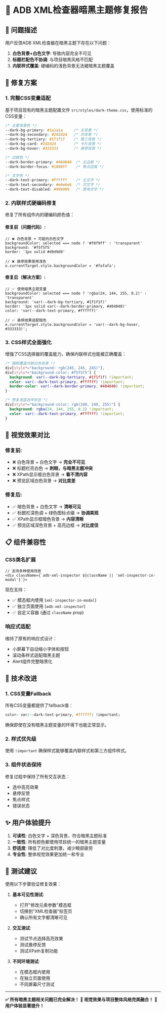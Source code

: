 # 🌙 ADB XML检查器暗黑主题修复报告

## 🎯 问题描述
用户反馈ADB XML检查器在暗黑主题下存在以下问题：
1. **白色背景+白色文字**: 导致内容完全不可见
2. **标题栏配色不协调**: 与项目暗黑风格不匹配
3. **内联样式覆盖**: 硬编码的浅色背景无法被暗黑主题覆盖

## 🔧 修复方案

### 1. 完整CSS变量适配
基于项目现有的暗黑主题配置文件 `src/styles/dark-theme.css`，使用标准的CSS变量：

```css
/* 主要背景色 */
--dark-bg-primary: #1a1a1a     /* 主背景 */
--dark-bg-secondary: #2d2d2d   /* 次背景 */
--dark-bg-tertiary: #1f1f1f    /* 第三背景 */
--dark-bg-card: #2d2d2d        /* 卡片背景 */
--dark-bg-hover: #333333       /* 悬停背景 */

/* 边框色 */
--dark-border-primary: #404040  /* 主边框 */
--dark-border-focus: #1890ff    /* 焦点边框 */

/* 文字色 */
--dark-text-primary: #ffffff    /* 主文字 */
--dark-text-secondary: #e6e6e6  /* 次文字 */
--dark-text-disabled: #999999   /* 禁用文字 */
```

### 2. 内联样式硬编码修复
修复了所有组件内的硬编码颜色值：

#### 修复前（问题代码）:
```tsx
// ❌ 白色背景 + 可能的白色文字
backgroundColor: selected === node ? '#f0f9ff' : 'transparent'
background: '#f5f5f5'
border: '1px solid #d9d9d9'

// ❌ 悬停效果使用浅色
e.currentTarget.style.backgroundColor = '#fafafa';
```

#### 修复后（解决方案）:
```tsx
// ✅ 使用暗黑主题变量
backgroundColor: selected === node ? 'rgba(24, 144, 255, 0.2)' : 'transparent'
background: 'var(--dark-bg-tertiary, #1f1f1f)'
border: '1px solid var(--dark-border-primary, #404040)'
color: 'var(--dark-text-primary, #ffffff)'

// ✅ 悬停效果适配暗色
e.currentTarget.style.backgroundColor = 'var(--dark-bg-hover, #333333)';
```

### 3. CSS样式全面强化
增强了CSS选择器的覆盖能力，确保内联样式也能被正确覆盖：

```css
/* 强制覆盖内联白色背景 */
div[style*="background: rgb(245, 245, 245)"],
div[style*="background-color: #f5f5f5"] {
  background: var(--dark-bg-tertiary, #1f1f1f) !important;
  color: var(--dark-text-primary, #ffffff) !important;
  border-color: var(--dark-border-primary, #404040) !important;
}

/* 修复浅蓝选中状态 */
div[style*="background-color: rgb(240, 249, 255)"] {
  background: rgba(24, 144, 255, 0.2) !important;
  color: var(--dark-text-primary, #ffffff) !important;
}
```

## 🎨 视觉效果对比

### 修复前:
- ❌ 白色背景 + 白色文字 → **完全不可见**
- ❌ 标题栏亮白色 → **刺眼，与暗黑主题冲突**
- ❌ XPath显示框白色背景 → **看不清内容**
- ❌ 预览区域白色背景 → **对比度差**

### 修复后:
- ✅ 暗色背景 + 白色文字 → **清晰可见**
- ✅ 标题栏深色调 + 绿色图标点缀 → **协调美观**
- ✅ XPath显示框暗色背景 → **内容清晰**
- ✅ 预览区域深色背景 + 高亮边框 → **对比度佳**

## 📋 组件兼容性

### CSS类名扩展
```tsx
// 支持多种使用场景
<div className={`adb-xml-inspector ${className || 'xml-inspector-in-modal'}`}>
```

现在支持：
- ✅ 模态框内使用 (`xml-inspector-in-modal`)
- ✅ 独立页面使用 (`adb-xml-inspector`) 
- ✅ 自定义容器 (通过 `className` prop)

### 响应式适配
维持了原有的响应式设计：
- 小屏幕下自动缩小字体和按钮
- 滚动条样式适配暗黑主题
- Alert组件完整暗黑化

## 🚀 技术改进

### 1. CSS变量Fallback
所有CSS变量都提供了fallback值：
```css
color: var(--dark-text-primary, #ffffff) !important;
```
确保即使在没有暗黑主题变量的环境下也能正常显示。

### 2. 样式优先级
使用 `!important` 确保样式能够覆盖内联样式和第三方组件样式。

### 3. 组件状态保持
修复过程中保持了所有交互状态：
- 选中高亮效果
- 悬停反馈
- 焦点样式
- 错误状态

## ✨ 用户体验提升

1. **可读性**: 白色文字 + 深色背景，符合暗黑主题标准
2. **一致性**: 所有颜色都使用项目统一的暗黑主题变量
3. **舒适度**: 降低了对比度刺激，减少眼部疲劳
4. **专业性**: 整体视觉效果更加统一和专业

## 🎯 测试建议

使用以下步骤验证修复效果：

1. **基本可见性测试**:
   - 打开"修改元素参数"模态框
   - 切换到"XML检查器"标签页
   - 确认所有文字都清晰可见

2. **交互测试**:
   - 测试节点选择高亮效果
   - 测试悬停反馈
   - 测试XPath复制功能

3. **不同环境测试**:
   - 在模态框内使用
   - 在独立页面使用
   - 不同屏幕尺寸测试

---

**✅ 所有暗黑主题相关问题已完全解决！**
**🎨 视觉效果与项目整体风格完美融合！**
**🚀 用户体验显著提升！**